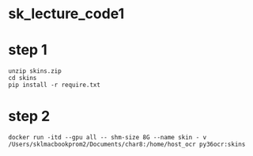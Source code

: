 # sk_lecture_code1

# step 1

```
unzip skins.zip
cd skins
pip install -r require.txt
```

# step 2

```
docker run -itd --gpu all -- shm-size 8G --name skin - v /Users/sklmacbookprom2/Documents/char8:/home/host_ocr py36ocr:skins
```
